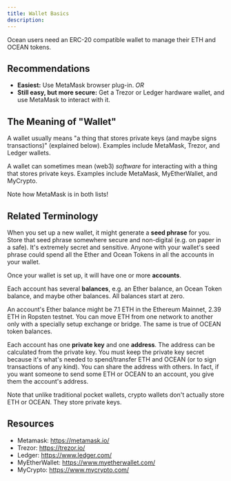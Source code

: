 ```yaml
---
title: Wallet Basics
description: 
---
```


Ocean users need an ERC-20 compatible wallet to manage their ETH and OCEAN tokens. 

## Recommendations

- **Easiest:** Use MetaMask browser plug-in. _OR_
- **Still easy, but more secure:** Get a Trezor or Ledger hardware wallet, and use MetaMask to interact with it.

## The Meaning of "Wallet"

A wallet usually means "a thing that stores private keys (and maybe signs transactions)" (explained below). Examples include MetaMask, Trezor, and Ledger wallets.

A wallet can sometimes mean (web3) _software_ for interacting with a thing that stores private keys. Examples include MetaMask, MyEtherWallet, and MyCrypto.

Note how MetaMask is in both lists!

## Related Terminology

When you set up a new wallet, it might generate a **seed phrase** for you. Store that seed phrase somewhere secure and non-digital (e.g. on paper in a safe). It's extremely secret and sensitive. Anyone with your wallet's seed phrase could spend all the Ether and Ocean Tokens in all the accounts in your wallet.

Once your wallet is set up, it will have one or more **accounts**.

Each account has several **balances**, e.g. an Ether balance, an Ocean Token balance, and maybe other balances. All balances start at zero.

An account's Ether balance might be 7.1 ETH in the Ethereum Mainnet, 2.39 ETH in Ropsten testnet. You can move ETH from one network to another only with a specially setup exchange or bridge. The same is true of OCEAN token balances.

Each account has one **private key** and one **address**. The address can be calculated from the private key. You must keep the private key secret because it's what's needed to spend/transfer ETH and OCEAN (or to sign transactions of any kind). You can share the address with others. In fact, if you want someone to send some ETH or OCEAN to an account, you give them the account's address.

Note that unlike traditional pocket wallets, crypto wallets don't actually store ETH or OCEAN. They store private keys.

## Resources

- Metamask: https://metamask.io/
- Trezor: https://trezor.io/
- Ledger: https://www.ledger.com/
- MyEtherWallet: https://www.myetherwallet.com/
- MyCrypto: https://www.mycrypto.com/
